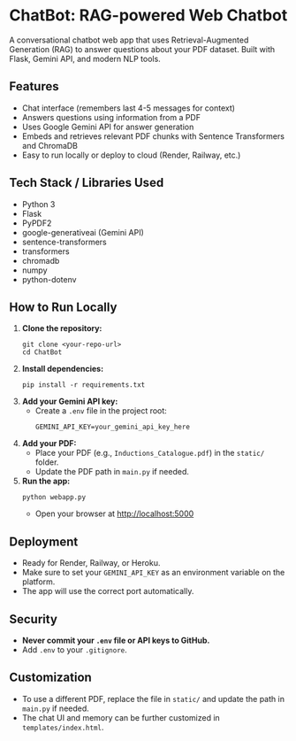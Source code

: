 # ChatBot: RAG-powered Web Chatbot

A conversational chatbot web app that uses Retrieval-Augmented Generation (RAG) to answer questions about your PDF dataset. Built with Flask, Gemini API, and modern NLP tools.

## Features
- Chat interface (remembers last 4-5 messages for context)
- Answers questions using information from a PDF
- Uses Google Gemini API for answer generation
- Embeds and retrieves relevant PDF chunks with Sentence Transformers and ChromaDB
- Easy to run locally or deploy to cloud (Render, Railway, etc.)

## Tech Stack / Libraries Used
- Python 3
- Flask
- PyPDF2
- google-generativeai (Gemini API)
- sentence-transformers
- transformers
- chromadb
- numpy
- python-dotenv

## How to Run Locally
1. **Clone the repository:**
   ```
   git clone <your-repo-url>
   cd ChatBot
   ```
2. **Install dependencies:**
   ```
   pip install -r requirements.txt
   ```
3. **Add your Gemini API key:**
   - Create a `.env` file in the project root:
     ```
     GEMINI_API_KEY=your_gemini_api_key_here
     ```
4. **Add your PDF:**
   - Place your PDF (e.g., `Inductions_Catalogue.pdf`) in the `static/` folder.
   - Update the PDF path in `main.py` if needed.
5. **Run the app:**
   ```
   python webapp.py
   ```
   - Open your browser at [http://localhost:5000](http://localhost:5000)

## Deployment
- Ready for Render, Railway, or Heroku.
- Make sure to set your `GEMINI_API_KEY` as an environment variable on the platform.
- The app will use the correct port automatically.

## Security
- **Never commit your `.env` file or API keys to GitHub.**
- Add `.env` to your `.gitignore`.

## Customization
- To use a different PDF, replace the file in `static/` and update the path in `main.py` if needed.
- The chat UI and memory can be further customized in `templates/index.html`.

